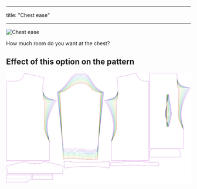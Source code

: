 ***

title: "Chest ease"

***

![Chest ease](chestease.svg)

How much room do you want at the chest?

## Effect of this option on the pattern

![This image shows the effect of this option by superimposing several variants that have a different value for this option](simon_chestease_sample.svg "Effect of this option on the pattern")
